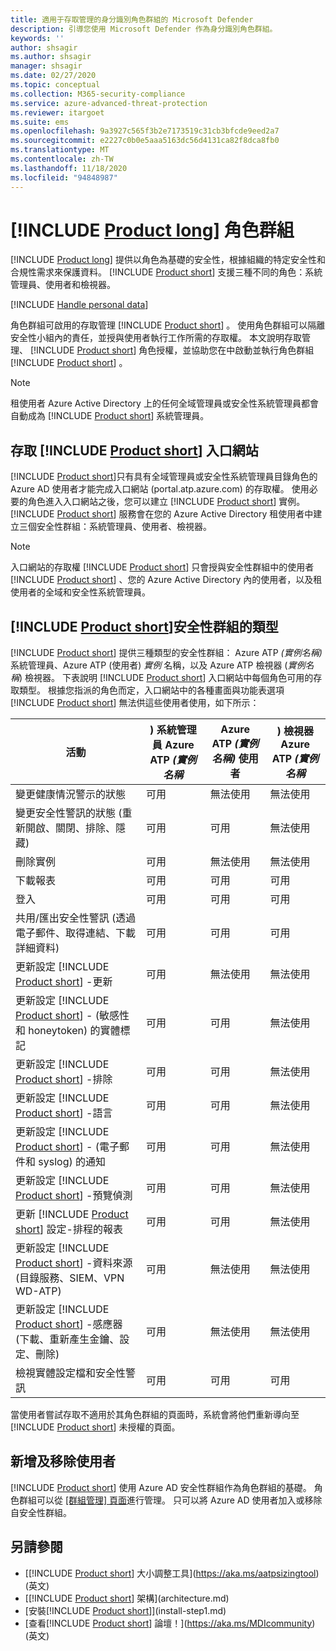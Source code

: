```yaml
---
title: 適用于存取管理的身分識別角色群組的 Microsoft Defender
description: 引導您使用 Microsoft Defender 作為身分識別角色群組。
keywords: ''
author: shsagir
ms.author: shsagir
manager: shsagir
ms.date: 02/27/2020
ms.topic: conceptual
ms.collection: M365-security-compliance
ms.service: azure-advanced-threat-protection
ms.reviewer: itargoet
ms.suite: ems
ms.openlocfilehash: 9a3927c565f3b2e7173519c31cb3bfcde9eed2a7
ms.sourcegitcommit: e2227c0b0e5aaa5163dc56d4131ca82f8dca8fb0
ms.translationtype: MT
ms.contentlocale: zh-TW
ms.lasthandoff: 11/18/2020
ms.locfileid: "94848987"
---
```

# <a name="product-long-role-groups"></a>[!INCLUDE [Product long](includes/product-long.md)] 角色群組

[!INCLUDE [Product long](includes/product-long.md)] 提供以角色為基礎的安全性，根據組織的特定安全性和合規性需求來保護資料。 [!INCLUDE [Product short](includes/product-short.md)] 支援三種不同的角色：系統管理員、使用者和檢視器。

[!INCLUDE [Handle personal data](../includes/gdpr-intro-sentence.md)]

角色群組可啟用的存取管理 [!INCLUDE [Product short](includes/product-short.md)] 。 使用角色群組可以隔離安全性小組內的責任，並授與使用者執行工作所需的存取權。 本文說明存取管理、 [!INCLUDE [Product short](includes/product-short.md)] 角色授權，並協助您在中啟動並執行角色群組 [!INCLUDE [Product short](includes/product-short.md)] 。

> [!NOTE]
> 租使用者 Azure Active Directory 上的任何全域管理員或安全性系統管理員都會自動成為 [!INCLUDE [Product short](includes/product-short.md)] 系統管理員。

## <a name="accessing-the-product-short-portal"></a>存取 [!INCLUDE [Product short](includes/product-short.md)] 入口網站

[!INCLUDE [Product short](includes/product-short.md)]只有具有全域管理員或安全性系統管理員目錄角色的 Azure AD 使用者才能完成入口網站 (portal.atp.azure.com) 的存取權。 使用必要的角色進入入口網站之後，您可以建立 [!INCLUDE [Product short](includes/product-short.md)] 實例。 [!INCLUDE [Product short](includes/product-short.md)] 服務會在您的 Azure Active Directory 租使用者中建立三個安全性群組：系統管理員、使用者、檢視器。

> [!NOTE]
> 入口網站的存取權 [!INCLUDE [Product short](includes/product-short.md)] 只會授與安全性群組中的使用者 [!INCLUDE [Product short](includes/product-short.md)] 、您的 Azure Active Directory 內的使用者，以及租使用者的全域和安全性系統管理員。

## <a name="types-of-product-short-security-groups"></a>[!INCLUDE [Product short](includes/product-short.md)]安全性群組的類型

[!INCLUDE [Product short](includes/product-short.md)] 提供三種類型的安全性群組： Azure ATP *(實例名稱)* 系統管理員、Azure ATP (使用者) *實例* 名稱，以及 Azure ATP 檢視器 (*實例名稱*) 檢視器。 下表說明 [!INCLUDE [Product short](includes/product-short.md)] 入口網站中每個角色可用的存取類型。 根據您指派的角色而定，入口網站中的各種畫面與功能表選項 [!INCLUDE [Product short](includes/product-short.md)] 無法供這些使用者使用，如下所示：

|活動 |) 系統管理員 Azure ATP *(實例名稱*|Azure ATP *(實例名稱)* 使用者|) 檢視器 Azure ATP *(實例名稱*|
|----|----|----|----|
|變更健康情況警示的狀態|可用|無法使用|無法使用|
|變更安全性警訊的狀態 (重新開啟、關閉、排除、隱藏)|可用|可用|無法使用|
|刪除實例|可用|無法使用|無法使用|
|下載報表|可用|可用|可用|
|登入|可用|可用|可用|
|共用/匯出安全性警訊 (透過電子郵件、取得連結、下載詳細資料)|可用|可用|可用|
|更新設定 [!INCLUDE [Product short](includes/product-short.md)] -更新|可用|無法使用|無法使用|
|更新設定 [!INCLUDE [Product short](includes/product-short.md)] - (敏感性和 honeytoken) 的實體標記|可用|可用|無法使用|
|更新設定 [!INCLUDE [Product short](includes/product-short.md)] -排除|可用|可用|無法使用|
|更新設定 [!INCLUDE [Product short](includes/product-short.md)] -語言|可用|可用|無法使用|
|更新設定 [!INCLUDE [Product short](includes/product-short.md)] - (電子郵件和 syslog) 的通知|可用|可用|無法使用|
|更新設定 [!INCLUDE [Product short](includes/product-short.md)] -預覽偵測|可用|可用|無法使用|
|更新 [!INCLUDE [Product short](includes/product-short.md)] 設定-排程的報表|可用|可用|無法使用|
|更新設定 [!INCLUDE [Product short](includes/product-short.md)] -資料來源 (目錄服務、SIEM、VPN WD-ATP) |可用|無法使用|無法使用|
|更新設定 [!INCLUDE [Product short](includes/product-short.md)] -感應器 (下載、重新產生金鑰、設定、刪除) |可用|無法使用|無法使用|
|檢視實體設定檔和安全性警訊|可用|可用|可用|

當使用者嘗試存取不適用於其角色群組的頁面時，系統會將他們重新導向至 [!INCLUDE [Product short](includes/product-short.md)] 未授權的頁面。

## <a name="add-and-remove-users"></a>新增及移除使用者

[!INCLUDE [Product short](includes/product-short.md)] 使用 Azure AD 安全性群組作為角色群組的基礎。 角色群組可以從 [ [群組管理] 頁面](https://aad.portal.azure.com/#blade/Microsoft_AAD_IAM/GroupsManagementMenuBlade/All%20groups)進行管理。 只可以將 Azure AD 使用者加入或移除自安全性群組。

## <a name="see-also"></a>另請參閱

- [[!INCLUDE [Product short](includes/product-short.md)] 大小調整工具](https://aka.ms/aatpsizingtool) \(英文\)
- [[!INCLUDE [Product short](includes/product-short.md)] 架構](architecture.md)
- [安裝[!INCLUDE [Product short](includes/product-short.md)]](install-step1.md)
- [查看[!INCLUDE [Product short](includes/product-short.md)] 論壇！](https://aka.ms/MDIcommunity)\(英文\)
